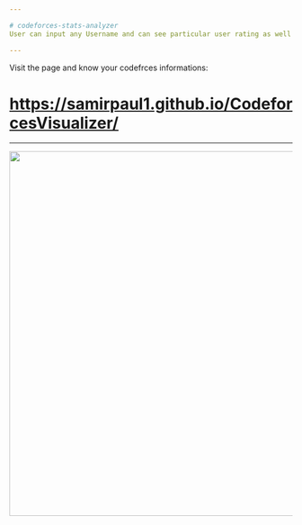 ```yaml
---

# codeforces-stats-analyzer
User can input any Username and can see particular user rating as well as other informations in the form of tables and graph.(Html,Css,Jquery,JS charts,Codeforces APi)

---
```


Visit the page and know your codefrces informations: 
#   https://samirpaul1.github.io/CodeforcesVisualizer/

---



                          
<a href="url"><img src="https://raw.githubusercontent.com/SamirPaul1/CodeforcesVisualizer/main/CodeforceVisualiser.png" align="left" height="648" width="1048" ></a>






---
